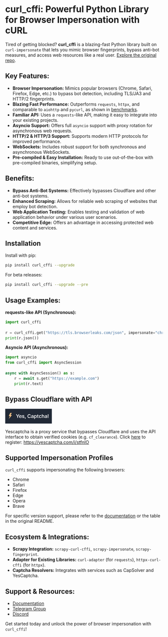 # curl_cffi: Powerful Python Library for Browser Impersonation with cURL

Tired of getting blocked? **curl_cffi** is a blazing-fast Python library built on `curl-impersonate` that lets you mimic browser fingerprints, bypass anti-bot measures, and access web resources like a real user.  [Explore the original repo](https://github.com/lexiforest/curl_cffi).

## Key Features:

*   **Browser Impersonation:**  Mimics popular browsers (Chrome, Safari, Firefox, Edge, etc.) to bypass bot detection, including TLS/JA3 and HTTP/2 fingerprints.
*   **Blazing Fast Performance:** Outperforms `requests`, `httpx`, and comparable to `aiohttp` and `pycurl`, as shown in [benchmarks](https://github.com/lexiforest/curl_cffi/tree/main/benchmark).
*   **Familiar API:**  Uses a `requests`-like API, making it easy to integrate into your existing projects.
*   **Asyncio Support:**  Offers full `asyncio` support with proxy rotation for asynchronous web requests.
*   **HTTP/2 & HTTP/3 Support:**  Supports modern HTTP protocols for improved performance.
*   **WebSockets:** Includes robust support for both synchronous and asynchronous WebSockets.
*   **Pre-compiled & Easy Installation:**  Ready to use out-of-the-box with pre-compiled binaries, simplifying setup.

## Benefits:

*   **Bypass Anti-Bot Systems:**  Effectively bypasses Cloudflare and other anti-bot systems.
*   **Enhanced Scraping:**  Allows for reliable web scraping of websites that employ bot detection.
*   **Web Application Testing:** Enables testing and validation of web application behavior under various user scenarios.
*   **Competitive Edge:** Offers an advantage in accessing protected web content and services.

## Installation

Install with pip:

```bash
pip install curl_cffi --upgrade
```

For beta releases:

```bash
pip install curl_cffi --upgrade --pre
```

## Usage Examples:

**requests-like API (Synchronous):**

```python
import curl_cffi

r = curl_cffi.get("https://tls.browserleaks.com/json", impersonate="chrome")
print(r.json())
```

**Asyncio API (Asynchronous):**

```python
import asyncio
from curl_cffi import AsyncSession

async with AsyncSession() as s:
    r = await s.get("https://example.com")
    print(r.text)
```

##  Bypass Cloudflare with API

<a href="https://yescaptcha.com/i/stfnIO" target="_blank"><img src="https://raw.githubusercontent.com/lexiforest/curl_cffi/main/assets/yescaptcha.png" alt="Yes Captcha!" height="47" width="149"></a>

Yescaptcha is a proxy service that bypasses Cloudflare and uses the API interface to
obtain verified cookies (e.g. `cf_clearance`). Click [here](https://yescaptcha.com/i/stfnIO)
to register: https://yescaptcha.com/i/stfnIO

## Supported Impersonation Profiles

`curl_cffi` supports impersonating the following browsers:
*   Chrome
*   Safari
*   Firefox
*   Edge
*   Opera
*   Brave

For specific version support, please refer to the [documentation](https://curl-cffi.readthedocs.io/en/latest/impersonate.html) or the table in the original README.

## Ecosystem & Integrations:

*   **Scrapy Integration:** `scrapy-curl-cffi`, `scrapy-impersonate`, `scrapy-fingerprint`.
*   **Adapter for Existing Libraries:**  `curl-adapter` (for `requests`), `httpx-curl-cffi` (for `httpx`).
*   **Captcha Resolvers:**  Integrates with services such as CapSolver and YesCaptcha.

## Support & Resources:

*   [Documentation](https://curl-cffi.readthedocs.io)
*   [Telegram Group](https://t.me/+lL9n33eZp480MGM1)
*   [Discord](https://discord.gg/kJqMHHgdn2)

Get started today and unlock the power of browser impersonation with `curl_cffi`!